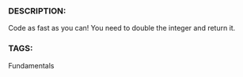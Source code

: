 ### DESCRIPTION:

Code as fast as you can! You need to double the integer and return it.

### TAGS:

Fundamentals

